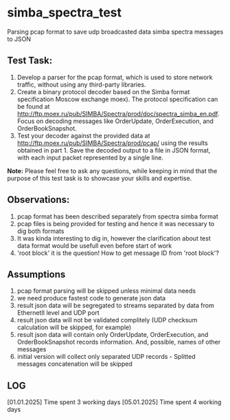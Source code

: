 # simba_spectra_test
Parsing pcap format to save udp broadcasted data simba spectra messages to JSON


## Test Task:
1. Develop a parser for the pcap format, which is used to store network traffic, without using any third-party libraries.
1. Create a binary protocol decoder based on the Simba format specification Moscow exchange moex). The protocol specification can be found at http://ftp.moex.ru/pub/SIMBA/Spectra/prod/doc/spectra_simba_en.pdf. Focus on decoding messages like OrderUpdate, OrderExecution, and OrderBookSnapshot.
1. Test your decoder against the provided data at http://ftp.moex.ru/pub/SIMBA/Spectra/prod/pcap/ using the results obtained in part 1. Save the decoded output to a file in JSON format, with each input packet represented by a single line.

**Note:** Please feel free to ask any questions, while keeping in mind that the purpose of this test task is to showcase your skills and expertise.

## Observations:

1. pcap format has been described separately from spectra simba format
1. pcap files is being provided for testing and hence it was necessary to dig both formats
1. It was kinda interesting to dig in, however the clarification about test data format would be usefull even before start of work
1. 'root block' it is the question! How to get message ID from 'root block'?

## Assumptions

1. pcap format parsing will be skipped unless minimal data needs
1. we need produce fastest code to generate json data
1. result json data will be segregated to streams separated by data from EthernetII level and UDP port
1. result json data will not be validated complitely (UDP checksum calculation will be skipped, for example)
1. result json data will contain only OrderUpdate, OrderExecution, and OrderBookSnapshot records information. And, possible, names of other messages
1. initial version will collect only separated UDP records - Splitted messages concatenation will be skipped

## LOG
[01.01.2025] Time spent 3 working days
[05.01.2025] Time spent 4 working days
